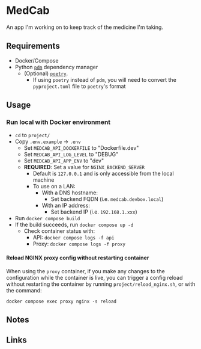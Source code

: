 # MedCab

An app I'm working on to keep track of the medicine I'm taking.

## Requirements

- Docker/Compose
- Python [`pdm`](pdm.fming.dev/) dependency manager
  - (Optional) [`poetry`](python-poetry.org/).
    - If using `poetry` instead of `pdm`, you will need to convert the `pyproject.toml` file to `poetry`'s format

## Usage

### Run local with Docker environment

- `cd` to `project/`
- Copy `.env.example` -> `.env`
  - Set `MEDCAB_API_DOCKERFILE` to "Dockerfile.dev"
  - Set `MEDCAB_API_LOG_LEVEL` to "DEBUG"
  - Set `MEDCAB_API_APP_ENV` to "dev"
  - **REQUIRED**: Set a value for `NGINX_BACKEND_SERVER`
    - Default is `127.0.0.1` and is only accessible from the local machine
    - To use on a LAN:
      - With a DNS hostname:
        - Set backend FQDN (i.e. `medcab.devbox.local`)
      - With an IP address:
        - Set backend IP (i.e. `192.168.1.xxx`)
- Run `docker compose build`
- If the build succeeds, run `docker compose up -d`
  - Check container status with:
    - API: `docker compose logs -f api`
    - Proxy: `docker compose logs -f proxy`

#### Reload NGINX proxy config without restarting container

When using the `proxy` container, if you make any changes to the configuration while the container is live, you can trigger a config reload without restarting the container by running `project/reload_nginx.sh`, or with the command:

```
docker compose exec proxy nginx -s reload
```

## Notes

## Links
